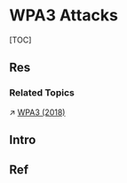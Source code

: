 # WPA3 Attacks

[TOC]



## Res
### Related Topics
↗ [WPA3 (2018)](../../../Network%20Security%20Mechanisms/🏇%20Network%20Security%20Protocol%20Stacks/🔌%20Physical%20(Link)%20Layer%20Security%20Protocols/📌%20Physical%20&%20Link%20Layer%20Standards/IEEE%20802.11%20Security%20Standards%20&%20WPA/WPA%20(Wi-Fi%20Protected%20Access)/WPA%20Protocols/WPA3%20(2018)/WPA3%20(2018).md)



## Intro



## Ref

